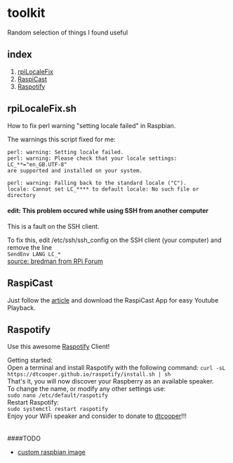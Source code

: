 # toolkit
Random selection of things I found useful 
## index

1. [rpiLocaleFix](https://github.com/gntouts/toolkit/blob/master/README.md#rpilocalefixsh)
2. [RaspiCast](https://github.com/gntouts/toolkit/blob/master/README.md#raspicast)<br>
3. [Raspotify](https://github.com/gntouts/toolkit/blob/master/README.md#raspotify)<br>

## rpiLocaleFix.sh

How to fix perl warning "setting locale failed" in Raspbian.

The warnings this script fixed for me:
```
perl: warning: Setting locale failed.
perl: warning: Please check that your locale settings:
LC_**="en_GB.UTF-8"
are supported and installed on your system.

perl: warning: Falling back to the standard locale ("C").
locale: Cannot set LC_**** to default locale: No such file or directory
```
#### **edit**: This problem occured while using SSH from another computer

This is a fault on the SSH client.

To fix this, edit /etc/ssh/ssh_config on the SSH client (your computer) and remove the line<br>
`SendEnv LANG LC_*`<br>
[source: bredman from RPi Forum](https://www.raspberrypi.org/forums/viewtopic.php?f=50&t=11870)



## RaspiCast

Just follow the [article](https://thepi.io/how-to-use-your-raspberry-pi-as-a-chromecast-alternative/) and download the RaspiCast App for easy Youtube Playback.

## Raspotify

Use this awesome [Raspotify](https://github.com/dtcooper/raspotify) Client! <br>

Getting started: <br>
Open a terminal and install Raspotify with the following command:
`curl -sL https://dtcooper.github.io/raspotify/install.sh | sh`
<br> That's it, you will now discover your Raspberry as an available speaker.<br>
To change the name, or modify any other settings use:<br>
`sudo nano /etc/default/raspotify`<br>
Restart Raspotify:<br>
`sudo systemctl restart raspotify`<br>
Enjoy your WiFi speaker and consider to donate to [dtcooper](https://github.com/dtcooper/raspotify#donations)!!!
<br><br><br>
####TODO<br>
- [custom raspbian image](https://medium.com/platformer-blog/creating-a-custom-raspbian-os-image-for-production-3fcb43ff3630)
